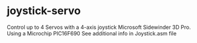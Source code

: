 # joystick-servo
Control up to 4 Servos with a 4-axis joystick Microsoft Sidewinder 3D Pro.
Using a Microchip PIC16F690
See additional info in Joystick.asm file
